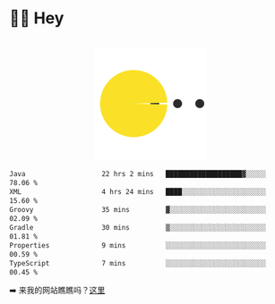 
# 👋🏻 Hey
<div align="center">
	<br>
	<img src="https://raw.githubusercontent.com/Aniket965/Aniket965/master/pacman.svg?sanitize=true" width="200" height="200">
	<br>
</div>

<!--START_SECTION:waka-->

```text
Java                   22 hrs 2 mins   ███████████████████▓░░░░░   78.06 %
XML                    4 hrs 24 mins   ████░░░░░░░░░░░░░░░░░░░░░   15.60 %
Groovy                 35 mins         ▓░░░░░░░░░░░░░░░░░░░░░░░░   02.09 %
Gradle                 30 mins         ▒░░░░░░░░░░░░░░░░░░░░░░░░   01.81 %
Properties             9 mins          ░░░░░░░░░░░░░░░░░░░░░░░░░   00.59 %
TypeScript             7 mins          ░░░░░░░░░░░░░░░░░░░░░░░░░   00.45 %
```

<!--END_SECTION:waka-->

 ➡️  来我的网站瞧瞧吗？[这里](https://www.shaolongfei.com)
